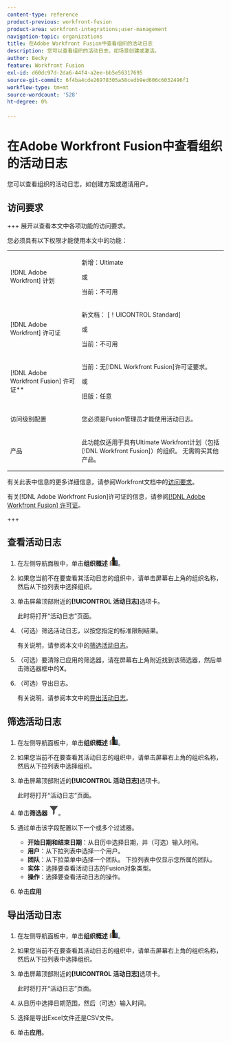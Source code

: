 ```yaml
---
content-type: reference
product-previous: workfront-fusion
product-area: workfront-integrations;user-management
navigation-topic: organizations
title: 在Adobe Workfront Fusion中查看组织的活动日志
description: 您可以查看组织的活动日志，如场景创建或激活。
author: Becky
feature: Workfront Fusion
exl-id: d60dc97d-2da6-44f4-a2ee-bb5e56317695
source-git-commit: 6f4ba4cde26978305a58cedb9ed606c6032496f1
workflow-type: tm+mt
source-wordcount: '528'
ht-degree: 0%

---
```


# 在Adobe Workfront Fusion中查看组织的活动日志

<!--Move to new repo-->

您可以查看组织的活动日志，如创建方案或邀请用户。

## 访问要求

+++ 展开以查看本文中各项功能的访问要求。

您必须具有以下权限才能使用本文中的功能：

<table style="table-layout:auto">
 <col> 
 <col> 
 <tbody> 
  <tr> 
   <td role="rowheader">[!DNL Adobe Workfront] 计划</td>
   <td> <p>新增：Ultimate</p> <p>或</p> <p>当前：不可用</p></td> 
  </tr> 
  <tr data-mc-conditions=""> 
   <td role="rowheader">[!DNL Adobe Workfront] 许可证</td> 
   <td> <p>新文档： [！UICONTROL Standard]</p><p>或</p><p>当前：不可用</p> </td> 
  </tr> 
  <tr> 
   <td role="rowheader">[!DNL Adobe Workfront Fusion] 许可证**</td> 
   <td>
   <p>当前：无[!DNL Workfront Fusion]许可证要求。</p>
   <p>或</p>
   <p>旧版：任意 </p>
   </td> 
  </tr> 
   <tr> 
   <td role="rowheader">访问级别配置</td> 
   <td> <p>您必须是Fusion管理员才能使用活动日志。</p></td> 
  </tr> 
  <tr> 
   <td role="rowheader">产品</td> 
   <td>
   <p>此功能仅适用于具有Ultimate Workfront计划（包括[!DNL Workfront Fusion]）的组织。 无需购买其他产品。</p>
   </td> 
  </tr>
 </tbody> 
</table>

有关此表中信息的更多详细信息，请参阅Workfront文档中的[访问要求](/help/quicksilver/administration-and-setup/add-users/access-levels-and-object-permissions/access-level-requirements-in-documentation.md)。

有关[!DNL Adobe Workfront Fusion]许可证的信息，请参阅[[!DNL Adobe Workfront Fusion] 许可证](../../workfront-fusion/get-started/license-automation-vs-integration.md)。

+++



## 查看活动日志

1. 在左侧导航面板中，单击&#x200B;**组织概述** ![组织概述图标](assets/org-overview-icon.png)。
1. 如果您当前不在要查看其活动日志的组织中，请单击屏幕右上角的组织名称，然后从下拉列表中选择组织。
1. 单击屏幕顶部附近的&#x200B;**[!UICONTROL 活动日志]**&#x200B;选项卡。

   此时将打开“活动日志”页面。
1. （可选）筛选活动日志，以按您指定的标准限制结果。

   有关说明，请参阅本文中的[筛选活动日志](#filter-the-activity-logs)。
1. （可选）要清除已应用的筛选器，请在屏幕右上角附近找到该筛选器，然后单击筛选器框中的&#x200B;**X**。
1. （可选）导出日志。

   有关说明，请参阅本文中的[导出活动日志](#export-the-activity-logs)。


## 筛选活动日志

1. 在左侧导航面板中，单击&#x200B;**组织概述** ![组织概述图标](assets/org-overview-icon.png)。
1. 如果您当前不在要查看其活动日志的组织中，请单击屏幕右上角的组织名称，然后从下拉列表中选择组织。
1. 单击屏幕顶部附近的&#x200B;**[!UICONTROL 活动日志]**&#x200B;选项卡。

   此时将打开“活动日志”页面。
1. 单击&#x200B;**筛选器** ![筛选器图标](assets/filter-activity-log.png)。
1. 通过单击该字段配置以下一个或多个过滤器。

   * **开始日期和结束日期**：从日历中选择日期，并（可选）输入时间。
   * **用户**：从下拉列表中选择一个用户。
   * **团队**：从下拉菜单中选择一个团队。 下拉列表中仅显示您所属的团队。
   * **实体**：选择要查看活动日志的Fusion对象类型。
   * **操作**：选择要查看活动日志的操作。

1. 单击&#x200B;**应用**

## 导出活动日志

1. 在左侧导航面板中，单击&#x200B;**组织概述** ![组织概述图标](assets/org-overview-icon.png)。
1. 如果您当前不在要查看其活动日志的组织中，请单击屏幕右上角的组织名称，然后从下拉列表中选择组织。
1. 单击屏幕顶部附近的&#x200B;**[!UICONTROL 活动日志]**&#x200B;选项卡。

   此时将打开“活动日志”页面。
1. 从日历中选择日期范围，然后（可选）输入时间。
1. 选择是导出Excel文件还是CSV文件。
1. 单击&#x200B;**应用**。

